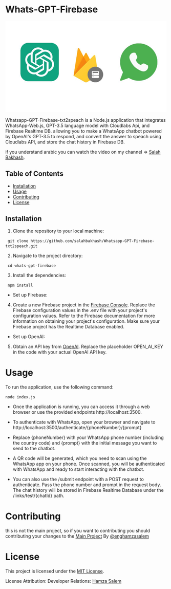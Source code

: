 # Whats-GPT-Firebase

<img src="images/fig1.jpg" />

Whatsapp-GPT-Firebase-txt2speach is a Node.js application that integrates WhatsApp-Web.js, GPT-3.5 language model with Cloudlabs Api, and Firebase Realtime DB. allowing you to make a WhatsApp chatbot powered by OpenAI's GPT-3.5 to respond, and convert the answer to speach using Cloudlabs API, and store the chat history in Firebase DB.

if you understand arabic you can watch the video on my channel => [Salah Bakhash](https://www.youtube.com/channel/UCFwqBlQH93pPRSeXTVTOMZw).

## Table of Contents
- [Installation](#installation)
- [Usage](#usage)
- [Contributing](#contributing)
- [License](#license)

## Installation

1. Clone the repository to your local machine:
```
 git clone https://github.com/salahbakhash/Whatsapp-GPT-Firebase-txt2speach.git
```
2. Navigate to the project directory:  
``` 
 cd whats-gpt-firebase
```
3. Install the dependencies:
``` 
 npm install
```
* Set up Firebase:

4. Create a new Firebase project in the [Firebase Console](https://firebase.google.com/docs/web/setup).
Replace the Firebase configuration values in the .env file with your project's configuration values. Refer to the Firebase documentation for more information on obtaining your project's configuration.
Make sure your Firebase project has the Realtime Database enabled.
* Set up OpenAI:

5. Obtain an API key from [OpenAI](https://platform.openai.com/account/api-keys).
Replace the placeholder OPEN_AI_KEY in the code with your actual OpenAI API key.
# Usage
To run the application, use the following command:
```
node index.js
```

* Once the application is running, you can access it through a web browser or use the provided endpoints http://localhost:3500.

* To authenticate with WhatsApp, open your browser and navigate to http://localhost:3500/authenticate/{phoneNumber}/{prompt}

* Replace {phoneNumber} with your WhatsApp phone number (including the country code) and {prompt} with the initial message you want to send to the chatbot.
* A QR code will be generated, which you need to scan using the WhatsApp app on your phone. Once scanned, you will be authenticated with WhatsApp and ready to start interacting with the chatbot.
* You can also use the /submit endpoint with a POST request to authenticate. Pass the phone number and prompt in the request body.
The chat history will be stored in Firebase Realtime Database under the /links/test/{chatId} path.
# Contributing
this is not the main project, so if you want to contributing you should contributing your changes to the
[Main Project](https://github.com/enghamzasalem/whats-gpt-firebase) By [@enghamzasalem](https://github.com/enghamzasalem/)
# License
This project is licensed under the [MIT License](https://opensource.org/license/mit/).

License Attribution:
Developer Relations: [Hamza Salem](https://enghamzasalem.com/)


